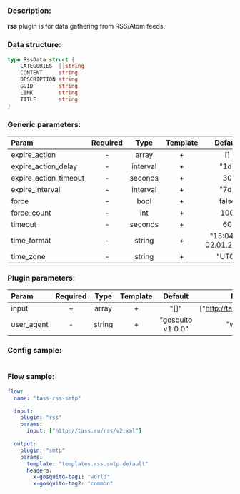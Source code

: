 ### Description:

**rss** plugin is for data gathering from RSS/Atom feeds.

### Data structure:

```go
type RssData struct {
	CATEGORIES  []string
	CONTENT     string
	DESCRIPTION string
	GUID        string
	LINK        string
	TITLE       string
}
```

### Generic parameters:

| Param                 | Required |   Type   | Template |        Default        | Description |
|:----------------------|:--------:|:--------:|:--------:|:---------------------:|:------------|
| expire_action         |    -     |  array   |    +     |          []           |             |
| expire_action_delay   |    -     | interval |    +     |         "1d"          |             |
| expire_action_timeout |    -     | seconds  |    +     |          30           |             |
| expire_interval       |    -     | interval |    +     |         "7d"          |             |
| force                 |    -     |   bool   |    +     |         false         |             |
| force_count           |    -     |   int    |    +     |          100          |             |
| timeout               |    -     | seconds  |    +     |          60           |             |
| time_format           |    -     |  string  |    +     | "15:04:05 02.01.2006" |             |
| time_zone             |    -     |  string  |    +     |         "UTC"         |             |


### Plugin parameters:

| Param      | Required |  Type  | Template |      Default      |            Example            | Description |
|:-----------|:--------:|:------:|:--------:|:-----------------:|:-----------------------------:|:------------|
| input      |    +     | array  |    +     |       "[]"        | ["http://tass.ru/rss/v2.xml"] |             |
| user_agent |    -     | string |    +     | "gosquito v1.0.0" |          "webchela"           |             |


### Config sample:

```toml

```

### Flow sample:

```yaml
flow:
  name: "tass-rss-smtp"

  input:
    plugin: "rss"
    params:
      input: ["http://tass.ru/rss/v2.xml"]

  output:
    plugin: "smtp"
    params:
      template: "templates.rss.smtp.default"
      headers:
        x-gosquito-tag1: "world"
        x-gosquito-tag2: "common"
```